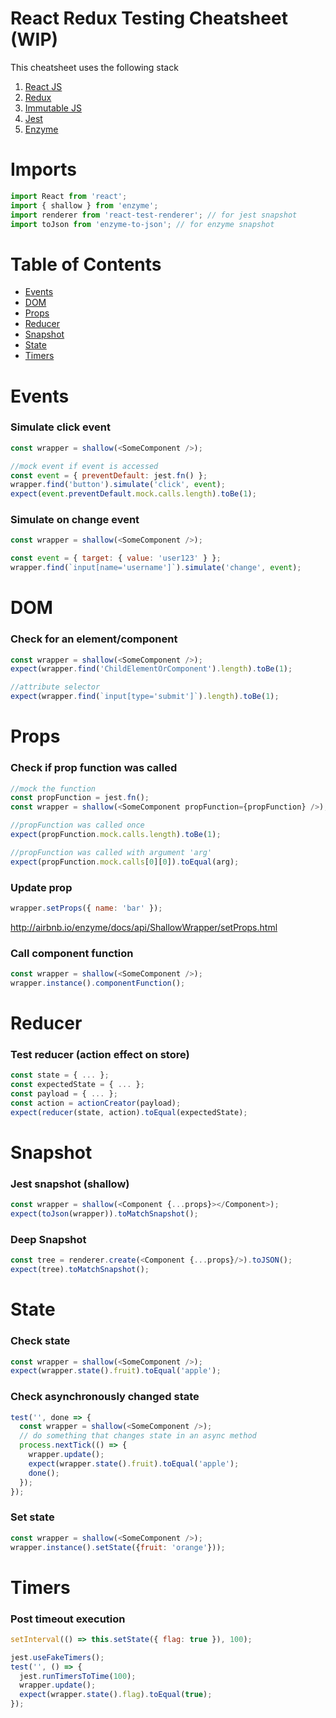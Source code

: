 # React Redux Testing Cheatsheet (WIP)

This cheatsheet uses the following stack
1. [React JS](https://github.com/facebook/react)
2. [Redux](https://github.com/reactjs/redux)
3. [Immutable JS](https://github.com/facebook/immutable-js)
4. [Jest](https://github.com/facebook/jest)
5. [Enzyme](https://github.com/airbnb/enzyme) 

# Imports

```javascript
import React from 'react';
import { shallow } from 'enzyme';
import renderer from 'react-test-renderer'; // for jest snapshot
import toJson from 'enzyme-to-json'; // for enzyme snapshot
```

# Table of Contents
- [Events](https://github.com/arjunu/react-redux-testing-cheatsheet#events)
- [DOM](https://github.com/arjunu/react-redux-testing-cheatsheet#dom)
- [Props](https://github.com/arjunu/react-redux-testing-cheatsheet#props)
- [Reducer](https://github.com/arjunu/react-redux-testing-cheatsheet#reducer)
- [Snapshot](https://github.com/arjunu/react-redux-testing-cheatsheet#snapshot)
- [State](https://github.com/arjunu/react-redux-testing-cheatsheet#state)
- [Timers](https://github.com/arjunu/react-redux-testing-cheatsheet#timers)

# Events

### Simulate click event

```javascript
const wrapper = shallow(<SomeComponent />);

//mock event if event is accessed
const event = { preventDefault: jest.fn() };
wrapper.find('button').simulate('click', event);
expect(event.preventDefault.mock.calls.length).toBe(1);
```
### Simulate on change event

```javascript
const wrapper = shallow(<SomeComponent />);

const event = { target: { value: 'user123' } };
wrapper.find(`input[name='username']`).simulate('change', event);
```

# DOM

### Check for an element/component

```javascript
const wrapper = shallow(<SomeComponent />);
expect(wrapper.find('ChildElementOrComponent').length).toBe(1);

//attribute selector
expect(wrapper.find(`input[type='submit']`).length).toBe(1);
```

# Props

### Check if prop function was called

```javascript
//mock the function
const propFunction = jest.fn();
const wrapper = shallow(<SomeComponent propFunction={propFunction} />);

//propFunction was called once
expect(propFunction.mock.calls.length).toBe(1);

//propFunction was called with argument 'arg'
expect(propFunction.mock.calls[0][0]).toEqual(arg);
```
### Update prop

```javascript
wrapper.setProps({ name: 'bar' });
```

http://airbnb.io/enzyme/docs/api/ShallowWrapper/setProps.html

### Call component function

```javascript
const wrapper = shallow(<SomeComponent />);
wrapper.instance().componentFunction();
```

# Reducer

### Test reducer (action effect on store)

```javascript
const state = { ... };
const expectedState = { ... };
const payload = { ... };
const action = actionCreator(payload);
expect(reducer(state, action).toEqual(expectedState);
```
# Snapshot

### Jest snapshot (shallow)

```javascript
const wrapper = shallow(<Component {...props}></Component>);
expect(toJson(wrapper)).toMatchSnapshot();
```

### Deep Snapshot 

```javascript
const tree = renderer.create(<Component {...props}/>).toJSON();
expect(tree).toMatchSnapshot();
```

# State

### Check state 

```javascript
const wrapper = shallow(<SomeComponent />);
expect(wrapper.state().fruit).toEqual('apple');
```

### Check asynchronously changed state 

```javascript
test('', done => {
  const wrapper = shallow(<SomeComponent />);
  // do something that changes state in an async method
  process.nextTick(() => {
    wrapper.update();
    expect(wrapper.state().fruit).toEqual('apple');
    done();
  });
});
```

### Set state

```javascript
const wrapper = shallow(<SomeComponent />);
wrapper.instance().setState({fruit: 'orange'}));
```

# Timers

### Post timeout execution 

```javascript
setInterval(() => this.setState({ flag: true }), 100);

jest.useFakeTimers();
test('', () => {
  jest.runTimersToTime(100);
  wrapper.update();
  expect(wrapper.state().flag).toEqual(true);
});
```
